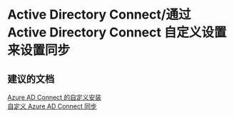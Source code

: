 <properties
    pageTitle="active directory connect/set up sync through active directory connect custom settings"
    description="Active Directory Connect/通过 Active Directory Connect 自定义设置来设置同步"
    service="microsoft.activedirectory"
    resource="activedirectory"
    authors="aashu"
    displayOrder=""
    selfHelpType="generic"
    supportTopicIds="32404464"
    resourceTags=""
    productPesIds="14785"
    cloudEnvironments="public"
/>


# Active Directory Connect/通过 Active Directory Connect 自定义设置来设置同步


## **建议的文档**
[Azure AD Connect 的自定义安装](https://azure.microsoft.com/documentation/articles/active-directory-aadconnect-get-started-custom/)<br>
[自定义 Azure AD Connect 同步](https://azure.microsoft.com/documentation/articles/active-directory-aadconnect/#customize-azure-ad-connect-sync)



<!--HONumber=Jul16_HO4-->


